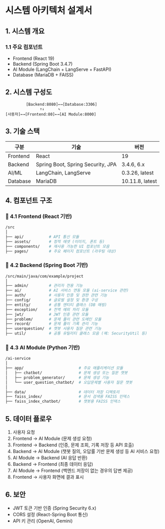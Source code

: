 # 시스템 아키텍처 설계서

## 1. 시스템 개요

### 1.1 주요 컴포넌트

- Frontend (React 19)
- Backend (Spring Boot 3.4.7)
- AI Module (LangChain + LangServe + FastAPI)
- Database (MariaDB + FAISS)

## 2. 시스템 구성도

```
         [Backend:8080]←→[Database:3306]
               ↑↓      ↖      
[사용자]←→[Frontend:80]←→[AI Module:8000]
```

## 3. 기술 스택

| 구분     | 기술        | 버전    |
| -------- | ----------- | ------- |
| Frontend | React       | 19      |
| Backend  | Spring Boot, Spring Security, JPA | 3.4.6, 6.x      |
| AI/ML    | LangChain, LangServe   | 0.3.26, latest  |
| Database | MariaDB     | 10.11.8, latest |

## 4. 컴포넌트 구조

### 📂 4.1 Frontend (React 기반)

```bash
/src
│
├── api/           # API 통신 모듈
├── assets/        # 정적 에셋 (이미지, 폰트 등)
├── components/    # 재사용 가능한 UI 컴포넌트 모음
├── pages/         # 주요 페이지 컴포넌트 (라우팅 대상)
```

### 📂 4.2 Backend (Spring Boot 기반)

```bash
/src/main/java/com/example/project
│
├── admin/         # 관리자 전용 기능
├── ai/            # AI 서비스 연동 모듈 (ai-service 관련)
├── auth/          # 사용자 인증 및 권한 관련 기능
├── config/        # 글로벌 설정 및 환경 구성
├── entity/        # 공통 엔티티 클래스 (DB 매핑)
├── exception/     # 전역 예외 처리 모듈
├── jwt/           # JWT 인증 관련 모듈
├── problem/       # 문제 풀이 관련 도메인 모듈
├── record/        # 문제 풀이 기록 관리 기능
├── userquestion/  # 챗봇 사용자 질문 관련 기능
├── util/          # 공통 유틸리티 클래스 모음 (예: SecurityUtil 등)
```

### 📂 4.3 AI Module (Python 기반)

```bash
/ai-service
│
├── app/                        # 주요 애플리케이션 모듈
│   ├── chatbot/                # 문제 생성 또는 질문 챗봇
│   ├── problem_generator/      # 문제 생성 기능
│   └── user_question_chatbot/  # 오답문제별 사용자 질문 챗봇
│
├── data/                       # 데이터 저장 디렉토리
├── faiss_index/                # 문서 검색용 FAISS 인덱스
├── faiss_index_chatbot/        # 챗봇용 FAISS 인덱스
```

## 5. 데이터 플로우

1. 사용자 요청
2. Frontend → AI Module (문제 생성 요청)
3. Frontend → Backend (인증, 문제 조회, 기록 저장 등 API 호출)
4. Backend → AI Module (챗봇 질의, 오답률 기반 문제 생성 등 AI 서비스 요청)
5. AI Module → Backend (AI 응답 반환)
6. Backend → Frontend (최종 데이터 응답)
7. AI Module → Frontend (백엔드 저장이 없는 경우의 답변 제공)
8. Frontend → 사용자 화면에 결과 표시


## 6. 보안

- JWT 토큰 기반 인증 (Spring Security 6.x)
- CORS 설정 (React-Spring Boot 통신)
- API 키 관리 (OpenAI, Gemini)
